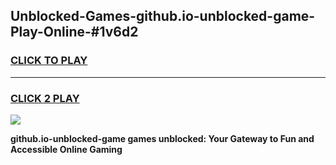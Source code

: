 
## Unblocked-Games-github.io-unblocked-game-Play-Online-#1v6d2
<h3>
<a href="https://premium.freeplayer.one?title=github.io-unblocked-game&ref=24F">CLICK TO PLAY</a></h3>
<hr>

<h3>
<a href="https://premium.freeplayer.one?title=github.io-unblocked-game&ref=24F">CLICK 2 PLAY</a>
  
</h3>

<a href="https://premium.freeplayer.one?title=github.io-unblocked-game&ref=24F/"><img src="https://clearcache.store/games.png"></a>


**github.io-unblocked-game games unblocked: Your Gateway to Fun and Accessible Online Gaming**
